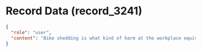 # Record Data (record_3241)

```json
{
  "role": "user",
  "content": "Bike shedding is what kind of harm at the workplace equivalent to .. if i had to explain to a lawyer, doctor\n"
}
```

